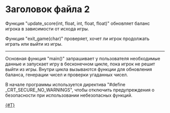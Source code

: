 # Заголовок файла 2

Функция "update_score(int, float, int, float, float)" обновляет баланс игрока в зависимости от исхода игры.

Функция "exit_game(char)" проверяет, хочет ли игрок продолжать играть или выйти из игры.

***

Основная функция "main()" запрашивает у пользователя необходимые данные и запускает игру в бесконечном цикле, пока игрок не решит выйти из игры. Внутри цикла вызываются функции для обновления баланса, генерации чисел и проверки угаданных чисел.

В начале программы используется директива "#define _CRT_SECURE_NO_WARNINGS", чтобы отключить предупреждения о безопасности при использовании небезопасных функций.

[{#T}](./README.md)
